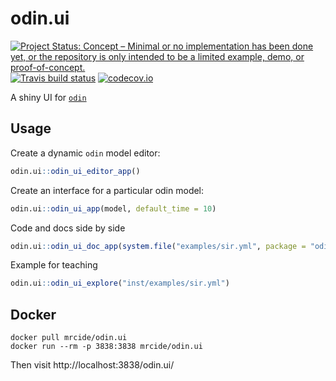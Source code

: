 # odin.ui

[![Project Status: Concept – Minimal or no implementation has been done yet, or the repository is only intended to be a limited example, demo, or proof-of-concept.](http://www.repostatus.org/badges/latest/concept.svg)](http://www.repostatus.org/#concept)
[![Travis build status](https://travis-ci.org/mrc-ide/odin.ui.svg?branch=master)](https://travis-ci.org/mrc-ide/odin.ui)
[![codecov.io](https://codecov.io/github/mrc-ide/odin.ui/coverage.svg?branch=master)](https://codecov.io/github/mrc-ide/odin.ui?branch=master)

A shiny UI for [`odin`](https://github.com/mrc-ide/odin)


## Usage

Create a dynamic `odin` model editor:

```r
odin.ui::odin_ui_editor_app()
```

Create an interface for a particular odin model:

```r
odin.ui::odin_ui_app(model, default_time = 10)
```

Code and docs side by side

```r
odin.ui::odin_ui_doc_app(system.file("examples/sir.yml", package = "odin.ui"))
```

Example for teaching

```r
odin.ui::odin_ui_explore("inst/examples/sir.yml")
```

## Docker


```
docker pull mrcide/odin.ui
docker run --rm -p 3838:3838 mrcide/odin.ui
```

Then visit http://localhost:3838/odin.ui/
